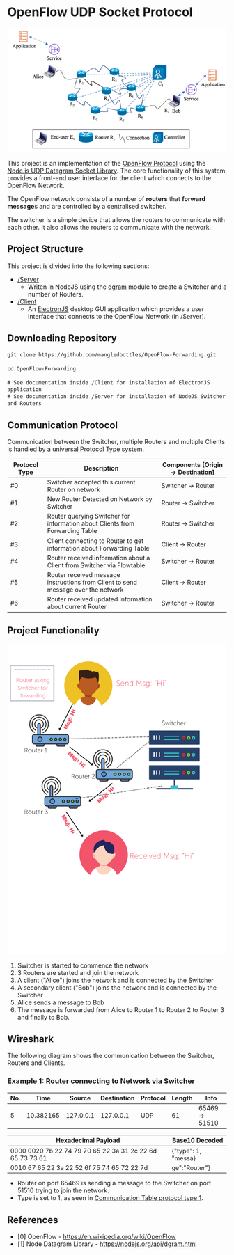 # OpenFlow UDP Socket Protocol
![OpenFlow Network](Assets/Network.png)

This project is an implementation of the [OpenFlow Protocol](https://en.wikipedia.org/wiki/OpenFlow) using the [Node.js UDP Datagram Socket Library](https://nodejs.org/api/dgram.html). The core functionality of this system provides a front-end user interface for the client which connects to the OpenFlow Network.

The OpenFlow network consists of a number of **routers** that **forward message**s and are controlled by a centralised switcher.

The switcher is a simple device that allows the routers to communicate with each other. It also allows the routers to communicate with the network.

## Project Structure
This project is divided into the following sections:
- [/Server](/Server)
  - Writen in NodeJS using the [dgram](https://nodejs.org/api/dgram.html) module to create a Switcher and a number of Routers.
- [/Client](/Client)
  - An [ElectronJS](https://www.electronjs.org/) desktop GUI application which provides a user interface that connects to the OpenFlow Network (in /Server).
  
## Downloading Repository
```
git clone https://github.com/mangledbottles/OpenFlow-Forwarding.git

cd OpenFlow-Forwarding

# See documentation inside /Client for installation of ElectronJS application
# See documentation inside /Server for installation of NodeJS Switcher and Routers
```

## Communication Protocol
Communication between the Switcher, multiple Routers and multiple Clients is handled by a universal Protocol Type system.

| Protocol Type | Description | Components [Origin -> Destination] |
| ------------- | ----------- | ---------- |
| #0 | Switcher accepted this current Router on network | Switcher -> Router |
| #1             | New Router Detected on Network by Switcher | Router -> Switcher |
| #2 | Router querying Switcher for information about Clients from Forwarding Table | Router -> Switcher |
| #3 | Client connecting to Router to get information about Forwarding Table | Client -> Router |
| #4 | Router received information about a Client from Switcher via Flowtable | Switcher -> Router |
| #5 | Router received message instructions from Client to send message over the network | Client -> Router |
| #6 | Router received updated information about current Router | Switcher -> Router |

## Project Functionality
![Flow Forwarding](Assets/FlowForwardingGraphic.png)
1. Switcher is started to commence the network
2. 3 Routers are started and join the network
3. A client ("Alice") joins the network and is connected by the Switcher
4. A secondary client ("Bob") joins the network and is connected by the Switcher
5. Alice sends a message to Bob
6. The message is forwarded from Alice to Router 1 to Router 2 to Router 3 and finally to Bob.


## Wireshark
The following diagram shows the communication between the Switcher, Routers and Clients.

### Example 1: Router connecting to Network via Switcher
| No. | Time | Source | Destination | Protocol | Length | Info |
| ---- | ---- | ------ | ----------- | -------- | ----- | ---- |
| 5 | 10.382165 | 127.0.0.1 | 127.0.0.1 | UDP | 61 | 65469 -> 51510 |

| Hexadecimal Payload | Base10 Decoded |
| ------------------- | -------------- |
| 0000 0020 7b 22 74 79 70 65 22 3a 31 2c 22 6d 65 73 73 61 | {"type": 1, "messa} |
| 0010 67 65 22 3a 22 52 6f 75 74 65 72 22 7d | ge":"Router"} |

- Router on port 65469 is sending a message to the Switcher on port 51510 trying to join the network. 
- Type is set to 1, as seen in [Communication Table protocol type 1](#Communication-Protocol).

## References
- [0] OpenFlow - https://en.wikipedia.org/wiki/OpenFlow
- [1] Node Datagram Library - https://nodejs.org/api/dgram.html
